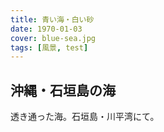 ```yaml
---
title: 青い海・白い砂
date: 1970-01-03
cover: blue-sea.jpg
tags: [風景, test]
---
```

## 沖縄・石垣島の海

透き通った海。石垣島・川平湾にて。
